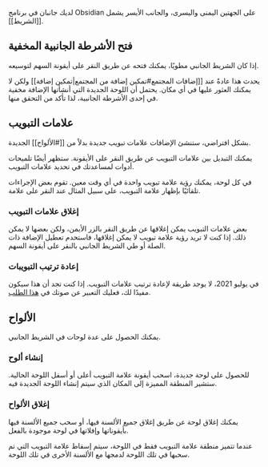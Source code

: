 لديك جانبان في برنامج Obsidian على الجهتين اليمنى واليسرى، والجانب الأيسر يشمل [[الشريط]].

## فتح الأشرطة الجانبية المخفية

إذا كان الشريط الجانبي مطويًا، يمكنك فتحه عن طريق النقر على أيقونة السهم لتوسيعه.

يحدث هذا عادةً عند [[إضافات المجتمع#تمكين إضافة من المجتمع|تمكين إضافة]] ولكن لا يمكنك العثور عليها في أي مكان. يحتمل أن اللوحة الجديدة التي أنشأتها الإضافة مخفية في إحدى الأشرطة الجانبية، لذا تأكد من التحقق منها.

## علامات التبويب

بشكل افتراضي، ستنشئ الإضافات علامات تبويب جديدة بدلاً من [[#الألواح]] الجديدة.

يمكنك التبديل بين علامات التبويب عن طريق النقر على الأيقونة. ستظهر أيضًا تلميحات أدوات لمساعدتك في تحديد علامات التبويب.

في كل لوحة، يمكنك رؤية علامة تبويب واحدة في أي وقت معين. تقوم بعض الإجراءات تلقائيًا بإظهار علامة التبويب، على سبيل المثال عند النقر على علامة.

### إغلاق علامات التبويب

بعض علامات التبويب يمكن إغلاقها عن طريق النقر بالزر الأيمن، ولكن بعضها لا يمكن ذلك. إذا كنت لا تريد رؤية علامة تبويب لا يمكن إغلاقها، فاستحدم تعطيل الإضافة ذات الصلة أو طي الشريط الجانبي بالنقر على أيقونة السهم.

### إعادة ترتيب التبويبات

في يوليو 2021، لا يوجد طريقة لإعادة ترتيب علامات التبويب. إذا كنت تجد أن هذا سيكون مفيدًا لك، فعليك التعبير عن صوتك في [هذا الطلب](https://forum.obsidian.md/t/reorder-tabs-of-panels-in-left-sidebar/9812).

## الألواح

يمكنك الحصول على عدة لوحات في الشريط الجانبي.

### إنشاء ألوح

للحصول على لوحة جديدة، اسحب أيقونة علامة التبويب أعلى أو أسفل اللوحة الحالية. ستشير المنطقة المميزة إلى المكان الذي سيتم إنشاء اللوحة الجديدة فيه.

### إغلاق الألواح

يمكنك إغلاق لوحة عن طريق إغلاق جميع الألسنة فيها، أو سحب جميع الألسنة فيها بأيقوناتها وإفلاتها في لوحة موجودة بالفعل.

عندما تتميز منطقة علامة التبويب فقط في اللوحة، سيتم إسقاط علامة التبويب التي تم سحبها في تلك اللوحة لدمجها مع الألسنة الأخرى في تلك اللوحة.
